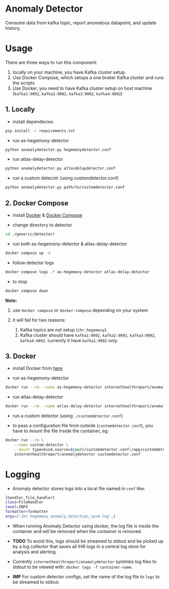 # Anomaly Detector

Consume data from kafka topic, report anomalous datapoint, and update history.


# Usage

There are three ways to run this component:

1. locally on your machine, you have Kafka cluster setup.
2. Use Docker Compose, which setups a one broker Kafka cluster and runs the scripts
3. Use Docker, you need to have Kafka cluster setup on host machine (`kafka1:9092`, `kafka2:9092`, `kafka3:9092`, `kafka4:9092`)


## 1. Locally

- install dependecies:
```bash
pip install -r requirements.txt
```

- run as-hegemony-detector
```bash
python anomalydetector.py hegemonydetector.conf
```

- run atlas-delay-detector
```bash
python anomalydetector.py atlasdelaydetector.conf
```

- run a custom detecotr (using customdetector.conf)
```bash
python anomalydetector.py path/to/customdetector.conf
```

## 2. Docker Compose

- install [Docker](https://docs.docker.com/engine/install/) & [Docker Compose](https://docs.docker.com/compose/install/)

- change directory to detector
```bash
cd ./generic/detector/
```

- run both as-hegemony-detector & atlas-delay-detector
```bash
docker compose up -d
```

- follow detector logs
```bash
docker compose logs -f as-hegemony-detector atlas-delay-detector
```

- to stop
```bash
docker compose down
```

**Note:**

1. use `docker compose` or `docker-compose` depending on your system
2. it will fail for two reasons:

    1. Kafka topics are not setup (`ihr_hegemony`).
    2. Kafka cluster should have `kafka1:9092`, `kafka2:9092`, `kafka3:9092`, `kafka4:9092`. currently it have `kafka1:9092` only.

## 3. Docker

- install Docker from [here](https://docs.docker.com/engine/install/)

- run as-hegemony-detector
```bash
docker run --rm --name as-hegemony-detector internethealthreport/anomalydetector hegemonydetector.conf
```

- run atlas-delay-detector
```bash
docker run --rm --name atlas-delay-detector internethealthreport/anomalydetector atlasdelaydetector.conf
```

- run a custom detector (using `./customdetector.conf`)

- to pass a configuration file from outside (`customdetector.conf`), you have to mount the file inside the container, eg:
```bash
docker run --rm \
    --name custom-detector \
    --mount type=bind,source=$(pwd)/customdetector.conf:/app/customdetector.conf \
    internethealthreport/anomalydetector customdetector.conf
```

# Logging

- Anomaly detector stores logs into a local file named in `conf` like:
```bash
[handler_file_handler]
class=FileHandler
level=INFO
formatter=formatter
args=('ihr_hegemony_anomaly_detection_ipv4.log',)
```

- When running Anomaly Detector using docker, the log file is inside the container and will be removed when the container is removed.

- **TODO** To avoid this, logs should be streamed to stdout and be picked up by a log collector that saves all IHR logs in a central log store for analysis and alerting.

- Currently `internethealthreport/anomalydetector` symlinks log files to stdout to be viewed with: `docker logs -f container-name`.

- **IMP** For custom detector configs, set the name of the log file to `logs` to be streamed to stdout.

